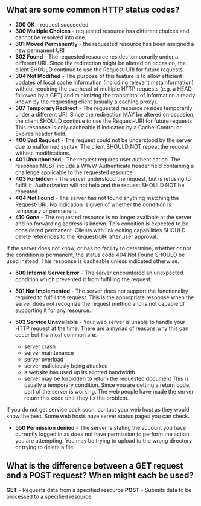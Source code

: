 ## What are some common HTTP status codes?
* **200 OK** - request succeeded
* **300 Multiple Choices** - requested resource has different choices and cannot be resolved into one. 
* **301 Moved Permanently** - the requested resource has been assigned a new permanent URI 
* **302 Found** - The requested resource resides temporarily under a different URI. Since the redirection might be altered on occasion, the client SHOULD continue to use the Request-URI for future requests.
* **304 Not Modified** - The purpose of this feature is to allow efficient updates of local cache information (including relevant metainformation) without requiring the overhead of multiple HTTP requests (e.g. a HEAD followed by a GET) and minimizing the transmittal of information already known by the requesting client (usually a caching proxy).
* **307 Temporary Redirect** - The requested resource resides temporarily under a different URI. Since the redirection MAY be altered on occasion, the client SHOULD continue to use the Request-URI for future requests. This response is only cacheable if indicated by a Cache-Control or Expires header field.
* **400 Bad Request** - The request could not be understood by the server due to malformed syntax. The client SHOULD NOT repeat the request without modifications.
* **401 Unauthorized** - The request requires user authentication. The response MUST include a WWW-Authenticate header field containing a challenge applicable to the requested resource.
* **403 Forbidden** - The server understood the request, but is refusing to fulfill it. Authorization will not help and the request SHOULD NOT be repeated.
* **404 Not Found** - The server has not found anything matching the Request-URI. No indication is given of whether the condition is temporary or permanent.
* **410 Gone** - The requested resource is no longer available at the server and no forwarding address is known. This condition is expected to be considered permanent. Clients with link editing capabilities SHOULD delete references to the Request-URI after user approval.

If the server does not know, or has no facility to determine, whether or not the condition is permanent, the status code 404 Not Found SHOULD be used instead. This response is cacheable unless indicated otherwise.
* **500 Internal Server Error** - The server encountered an unexpected condition which prevented it from fulfilling the request.
* **501 Not Implemented** - The server does not support the functionality required to fulfill the request. This is the appropriate response when the server does not recognize the request method and is not capable of supporting it for any resource.
* **503 Service Unavailable** - Your web server is unable to handle your HTTP request at the time. There are a myriad of reasons why this can occur but the most common are:

	* server crash
	* server maintenance
	* server overload
	* server maliciously being attacked
	* a website has used up its allotted bandwidth
	* server may be forbidden to return the requested document
This is usually a temporary condition. Since you are getting a return code, part of the server is working. The web people have made the server return this code until they fix the problem.

If you do not get service back soon, contact your web host as they would know the best. Some web hosts have server status pages you can check.
* **550 Permission denied** - The server is stating the account you have currently logged in as does not have permission to perform the action you are attempting. You may be trying to upload to the wrong directory or trying to delete a file.

## What is the difference between a GET request and a POST request? When might each be used?

**GET** - Requests data from a specified resource
**POST** - Submits data to be processed to a specified resource

